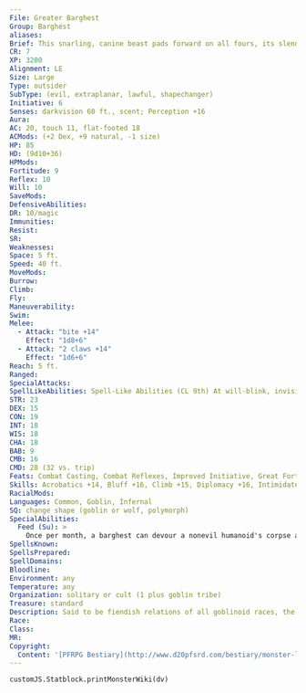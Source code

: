 ```yaml
---
File: Greater Barghest
Group: Barghest
aliases: 
Brief: This snarling, canine beast pads forward on all fours, its slender front limbs looking more like hands than a wolf 's paws.
CR: 7
XP: 3200
Alignment: LE
Size: Large
Type: outsider
SubType: (evil, extraplanar, lawful, shapechanger)
Initiative: 6
Senses: darkvision 60 ft., scent; Perception +16
Aura: 
AC: 20, touch 11, flat-footed 18
ACMods: (+2 Dex, +9 natural, -1 size)
HP: 85
HD: (9d10+36)
HPMods: 
Fortitude: 9
Reflex: 10
Will: 10
SaveMods: 
DefensiveAbilities: 
DR: 10/magic
Immunities: 
Resist: 
SR: 
Weaknesses: 
Space: 5 ft.
Speed: 40 ft.
MoveMods: 
Burrow: 
Climb: 
Fly: 
Maneuverability: 
Swim: 
Melee: 
  - Attack: "bite +14"
    Effect: "1d8+6"
  - Attack: "2 claws +14"
    Effect: "1d6+6"
Reach: 5 ft.
Ranged: 
SpecialAttacks: 
SpellLikeAbilities: Spell-Like Abilities (CL 9th) At will-blink, invisibility sphere, levitate, misdirection 1/day-charm monster (DC 18), crushing despair (DC 18), dimension door, mass bull's strength, mass enlarge
STR: 23
DEX: 15
CON: 19
INT: 18
WIS: 18
CHA: 18
BAB: 9
CMB: 16
CMD: 28 (32 vs. trip)
Feats: Combat Casting, Combat Reflexes, Improved Initiative, Great Fortitude, Lightning Reflexes
Skills: Acrobatics +14, Bluff +16, Climb +15, Diplomacy +16, Intimidate +16, Perception +16, Sense Motive +16, Stealth +10, Survival +16, Swim +15
RacialMods: 
Languages: Common, Goblin, Infernal
SQ: change shape (goblin or wolf, polymorph)
SpecialAbilities:
  Feed (Su): >
    Once per month, a barghest can devour a nonevil humanoid's corpse as a full-round action to gain a growth point. It gains a bonus equal to its growth point total on attack rolls, CMB rolls, saving throws, and skill checks. Its maximum hit points increase by 5 for each growth point it gains. For every 2 growth points, a barghest's caster level for its spell-like abilities and its CR increase by +1. When a barghest reaches 4 growth points, it sheds its skin and becomes a greater barghest, losing all of its growth points (and bonuses) but gaining the stats presented on this page for a greater barghest.
SpellsKnown: 
SpellsPrepared: 
SpellDomains: 
Bloodline: 
Environment: any
Temperature: any
Organization: solitary or cult (1 plus goblin tribe)
Treasure: standard
Description: Said to be fiendish relations of all goblinoid races, the hateful barghests come to the Material Plane to feed. As they consume the bodies of innocents, they grow increasingly powerful. A barghest eventually sheds its skin to transform into a greater barghest, at which point it often seeks out a tribe of goblins or other creatures to rule.
Race: 
Class: 
MR: 
Copyright:
  Content: '[PFRPG Bestiary](http://www.d20pfsrd.com/bestiary/monster-listings/outsiders/barghest/greater-barghest)'
---
```

```dataviewjs
customJS.Statblock.printMonsterWiki(dv)
```
